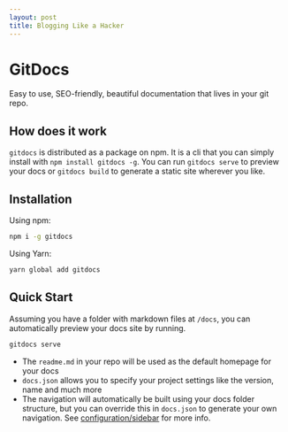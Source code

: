 ```yaml
---
layout: post
title: Blogging Like a Hacker
---
```


# GitDocs

Easy to use, SEO-friendly, beautiful documentation that lives in your git repo.

## How does it work

`gitdocs` is distributed as a package on npm. It is a cli that you can simply install with `npm install gitdocs -g`. You can run `gitdocs serve` to preview your docs or `gitdocs build` to generate a static site wherever you like.

## Installation

Using npm:

```bash
npm i -g gitdocs
```

Using Yarn:

```bash
yarn global add gitdocs
```

## Quick Start

Assuming you have a folder with markdown files at `/docs`, you can automatically preview your docs site by running.

```bash
gitdocs serve
```

- The `readme.md` in your repo will be used as the default homepage for your docs
- `docs.json` allows you to specify your project settings like the version, name and much more
- The navigation will automatically be built using your docs folder structure, but you can override this in `docs.json` to generate your own navigation. See [configuration/sidebar](/configuration/sidebar.md) for more info.
